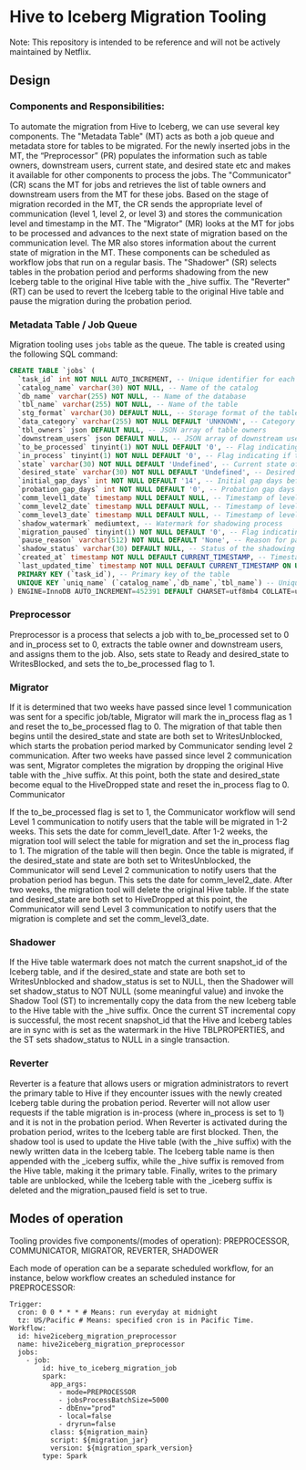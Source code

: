# Hive to Iceberg Migration Tooling

Note: This repository is intended to be reference and will not be actively maintained by Netflix.

## Design

### Components and Responsibilities:

To automate the migration from Hive to Iceberg, we can use several key components. The "Metadata Table" (MT) acts as both a job queue and metadata store for tables to be migrated. 
For the newly inserted jobs in the MT, the “Preprocessor” (PR)  populates the information such as table owners, downstream users, current state, and desired state etc and makes it available for other components to process the jobs. The "Communicator" (CR) scans the MT for jobs and retrieves the list of table owners and downstream users from the MT for these jobs. Based on the stage of migration recorded in the MT, the CR sends the appropriate level of communication (level 1, level 2, or level 3) and stores the communication level and timestamp in the MT. The "Migrator" (MR) looks at the MT for jobs to be processed and advances to the next state of migration based on the communication level. The MR also stores information about the current state of migration in the MT. These components can be scheduled as workflow jobs that run on a regular basis. The "Shadower" (SR) selects tables in the probation period and performs shadowing from the new Iceberg table to the original Hive table with the _hive suffix. The "Reverter" (RT) can be used to revert the Iceberg table to the original Hive table and pause the migration during the probation period.

### Metadata Table / Job Queue

Migration tooling uses `jobs` table as the queue. The table is created using the following SQL command:

```sql
CREATE TABLE `jobs` (
  `task_id` int NOT NULL AUTO_INCREMENT, -- Unique identifier for each task
  `catalog_name` varchar(30) NOT NULL, -- Name of the catalog
  `db_name` varchar(255) NOT NULL, -- Name of the database
  `tbl_name` varchar(255) NOT NULL, -- Name of the table
  `stg_format` varchar(30) DEFAULT NULL, -- Storage format of the table
  `data_category` varchar(255) NOT NULL DEFAULT 'UNKNOWN', -- Category of the data
  `tbl_owners` json DEFAULT NULL, -- JSON array of table owners
  `downstream_users` json DEFAULT NULL, -- JSON array of downstream users
  `to_be_processed` tinyint(1) NOT NULL DEFAULT '0', -- Flag indicating if the job is ready to be processed
  `in_process` tinyint(1) NOT NULL DEFAULT '0', -- Flag indicating if the job is currently being processed
  `state` varchar(30) NOT NULL DEFAULT 'Undefined', -- Current state of the job
  `desired_state` varchar(30) NOT NULL DEFAULT 'Undefined', -- Desired state of the job
  `initial_gap_days` int NOT NULL DEFAULT '14', -- Initial gap days before processing the job
  `probation_gap_days` int NOT NULL DEFAULT '0', -- Probation gap days before processing the job
  `comm_level1_date` timestamp NULL DEFAULT NULL, -- Timestamp of level 1 communication
  `comm_level2_date` timestamp NULL DEFAULT NULL, -- Timestamp of level 2 communication
  `comm_level3_date` timestamp NULL DEFAULT NULL, -- Timestamp of level 3 communication
  `shadow_watermark` mediumtext, -- Watermark for shadowing process
  `migration_paused` tinyint(1) NOT NULL DEFAULT '0', -- Flag indicating if the migration is paused
  `pause_reason` varchar(512) NOT NULL DEFAULT 'None', -- Reason for pausing the migration
  `shadow_status` varchar(30) DEFAULT NULL, -- Status of the shadowing process
  `created_at` timestamp NOT NULL DEFAULT CURRENT_TIMESTAMP, -- Timestamp when the job was created
  `last_updated_time` timestamp NOT NULL DEFAULT CURRENT_TIMESTAMP ON UPDATE CURRENT_TIMESTAMP, -- Timestamp when the job was last updated
  PRIMARY KEY (`task_id`), -- Primary key of the table
  UNIQUE KEY `uniq_name` (`catalog_name`,`db_name`,`tbl_name`) -- Unique key constraint on catalog_name, db_name, and tbl_name
) ENGINE=InnoDB AUTO_INCREMENT=452391 DEFAULT CHARSET=utf8mb4 COLLATE=utf8mb4_0900_ai_ci; -- Table engine and character set details
```

### Preprocessor

Preprocessor is a process that selects a job with to_be_processed set to 0 and in_process set to 0, extracts the table owner and downstream users, and assigns them to the job. Also, sets state to Ready and desired_state to WritesBlocked, and sets the to_be_processed flag to 1. 

### Migrator

If it is determined that two weeks have passed since level 1 communication was sent for a specific job/table, Migrator will mark the in_process flag as 1 and reset the to_be_processed flag to 0. The migration of that table then begins until the desired_state and state are both set to WritesUnblocked, which starts the probation period marked by Communicator sending level 2 communication. After two weeks have passed since level 2 communication was sent, Migrator completes the migration by dropping the original Hive table with the _hive suffix. At this point, both the state and desired_state become equal to the HiveDropped state and reset the in_process flag to 0.
Communicator

If the to_be_processed flag is set to 1, the Communicator workflow will send Level 1 communication to notify users that the table will be migrated in 1-2 weeks. This sets the date for comm_level1_date. After 1-2 weeks, the migration tool will select the table for migration and set the in_process flag to 1. The migration of the table will then begin. Once the table is migrated, if the desired_state and state are both set to WritesUnblocked, the Communicator will send Level 2 communication to notify users that the probation period has begun. This sets the date for comm_level2_date. After two weeks, the migration tool will delete the original Hive table. If the state and desired_state are both set to HiveDropped at this point, the Communicator will send Level 3 communication to notify users that the migration is complete and set the comm_level3_date.

### Shadower

If the Hive table watermark does not match the current snapshot_id of the Iceberg table, and if the desired_state and state are both set to WritesUnblocked and shadow_status is set to NULL, then the Shadower will set shadow_status to NOT NULL (some meaningful value) and invoke the Shadow Tool (ST) to incrementally copy the data from the new Iceberg table to the Hive table with the _hive suffix. Once the current ST incremental copy is successful, the most recent snapshot_id that the Hive and Iceberg tables are in sync with is set as the watermark in the Hive TBLPROPERTIES, and the ST sets shadow_status to NULL in a single transaction. 

### Reverter

Reverter is a feature that allows users or migration administrators to revert the primary table to Hive if they encounter issues with the newly created Iceberg table during the probation period. Reverter will not allow user requests if the table migration is in-process (where in_process is set to 1) and it is not in the probation period. When Reverter is activated during the probation period, writes to the Iceberg table are first blocked. Then, the shadow tool is used to update the Hive table (with the _hive suffix) with the newly written data in the Iceberg table. The Iceberg table name is then appended with the _iceberg suffix, while the _hive suffix is removed from the Hive table, making it the primary table. Finally, writes to the primary table are unblocked, while the Iceberg table with the _iceberg suffix is deleted and the migration_paused field is set to true.


## Modes of operation

Tooling provides five components/(modes of operation): PREPROCESSOR, COMMUNICATOR, MIGRATOR, REVERTER, SHADOWER

Each mode of operation can be a separate scheduled workflow, for an instance, below workflow creates an scheduled instance for PREPROCESSOR:
```
Trigger:
  cron: 0 0 * * * # Means: run everyday at midnight
  tz: US/Pacific # Means: specified cron is in Pacific Time.
Workflow:
  id: hive2iceberg_migration_preprocessor
  name: hive2iceberg_migration_preprocessor
  jobs:
    - job:
        id: hive_to_iceberg_migration_job
        spark:
          app_args:
            - mode=PREPROCESSOR
            - jobsProcessBatchSize=5000
            - dbEnv="prod"
            - local=false
            - dryrun=false
          class: ${migration_main}
          script: ${migration_jar}
          version: ${migration_spark_version}
        type: Spark     
